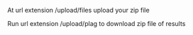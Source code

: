 At url extension /upload/files upload your zip file


Run url extension /upload/plag to download zip file of results
